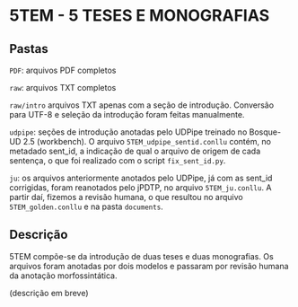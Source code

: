 # 5TEM - 5 TESES E MONOGRAFIAS

## Pastas

`PDF`: arquivos PDF completos

`raw`: arquivos TXT completos

`raw/intro` arquivos TXT apenas com a seção de introdução. Conversão para UTF-8 e seleção da introdução foram feitas manualmente.

`udpipe`: seções de introdução anotadas pelo UDPipe treinado no Bosque-UD 2.5 (workbench). O arquivo `5TEM_udpipe_sentid.conllu` contém, no metadado sent_id, a indicação de qual o arquivo de origem de cada sentença, o que foi realizado com o script `fix_sent_id.py`.

`ju`: os arquivos anteriormente anotados pelo UDPipe, já com as sent_id corrigidas, foram reanotados pelo jPDTP, no arquivo `5TEM_ju.conllu`. A partir daí, fizemos a revisão humana, o que resultou no arquivo `5TEM_golden.conllu` e na pasta `documents`.

## Descrição

5TEM compõe-se da introdução de duas teses e duas monografias. Os arquivos foram anotadas por dois modelos e passaram por revisão humana da anotação morfossintática.

(descrição em breve)